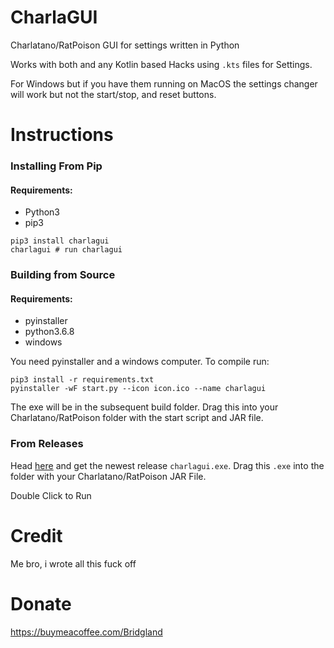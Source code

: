 # CharlaGUI
Charlatano/RatPoison GUI for settings written in Python

Works with both and any Kotlin based Hacks using `.kts` files for Settings.

For Windows but if you have them running on MacOS the settings changer will work but not the start/stop, and reset buttons.

# Instructions

### Installing From Pip

#### Requirements:

- Python3
- pip3

```
pip3 install charlagui
charlagui # run charlagui
```

### Building from Source

#### Requirements:

- pyinstaller
- python3.6.8
- windows

You need pyinstaller and a windows computer. To compile run:

```
pip3 install -r requirements.txt
pyinstaller -wF start.py --icon icon.ico --name charlagui
```

The exe will be in the subsequent build folder. Drag this into your Charlatano/RatPoison folder with the start script and JAR file.

### From Releases

Head [here](https://github.com/M4cs/CharlaGUI/releases) and get the newest release `charlagui.exe`. Drag this `.exe` into the folder with your Charlatano/RatPoison JAR File.

Double Click to Run

# Credit

Me bro, i wrote all this fuck off

# Donate

https://buymeacoffee.com/Bridgland
